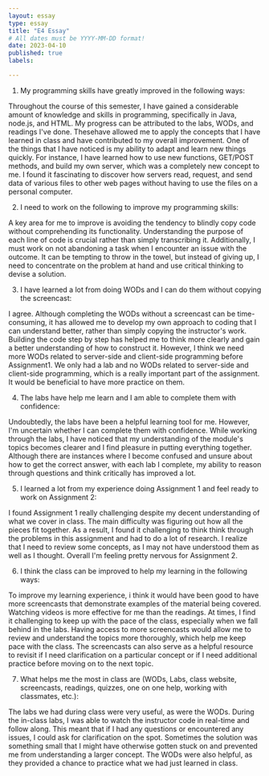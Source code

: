 ```yaml
---
layout: essay
type: essay
title: "E4 Essay"
# All dates must be YYYY-MM-DD format!
date: 2023-04-10
published: true
labels:

---
```



1) My programming skills have greatly improved in the following ways:

Throughout the course of this semester, I have gained a considerable amount of knowledge and skills in programming, specifically in Java, node.js, and HTML. My progress can be attributed to the labs, WODs, and readings I've done. Thesehave allowed me to apply the concepts that I have learned in class and have contributed to my overall improvement. One of the things that I have noticed is my ability to adapt and learn new things quickly. For instance, I have learned how to use new functions, GET/POST methods, and build my own server, which was a completely new concept to me. I found it fascinating to discover 
how servers read, request, and send data of various files to other web pages without having to use the files on a personal computer. 

2) I need to work on the following to improve my programming skills:

A key area for me to improve is avoiding the tendency to blindly copy code without comprehending its functionality. Understanding the purpose of each line of code is crucial rather than simply transcribing it. Additionally, I must work on not abandoning a task when I encounter an issue with the outcome. It can be tempting to throw in the towel, but instead of giving up, I need to concentrate on the problem at hand and use critical thinking to devise a 
solution.

3) I have learned a lot from doing WODs and I can do them without copying the screencast:

I agree. Although completing the WODs without a screencast can be time-consuming, it has allowed me to develop my own approach to coding that I can understand better, rather than simply copying the instructor's work. Building the code step by step has helped me to think more clearly and gain a better understanding of how to construct it. However, I think we need more WODs related to server-side and client-side programming before Assignment1. We only had a lab and no WODs related to server-side and client-side programming, which is a really important part of the assignment. It would be beneficial to have more practice on them.

4) The labs have help me learn and I am able to complete them with confidence:

Undoubtedly, the labs have been a helpful learning tool for me. However, I'm uncertain whether I can complete them with confidence. While working through the labs, I have noticed that my understanding of the module's topics becomes clearer and I find pleasure in putting everything together. Although there are instances where I become confused and unsure about how to get the correct answer, with each lab I complete, my ability to reason through questions and think critically has improved a lot.

5) I learned a lot from my experience doing Assignment 1 and feel ready to work on Assignment 2:

I found Assignment 1 really challenging despite my decent understanding of what we cover in class. The main difficulty was figuring out how all the pieces fit together. As a result, I found it challenging to think think through the problems in this assignment and had to do a lot of research. I realize that I need to review some concepts, as I may not have understood them as well as I thought. Overall I'm feeling pretty nervous for Assignment 2.

6) I think the class can be improved to help my learning in the following ways:

To improve my learning experience, i think it would have been good to have more screencasts that demonstrate examples of the material being covered. Watching videos is more effective for me than the readings. At times, I find it challenging to keep up with the pace of the class, especially when we fall behind in the labs. Having access to more screencasts would allow me to review and understand the topics more thoroughly, which help me keep pace with the class. The screencasts can also serve as a helpful resource to revisit if I need clarification on a particular concept or if I need additional practice before moving on to the next topic. 

7) What helps me the most in class are (WODs, Labs, class website, screencasts, readings, quizzes, one on one help, working with classmates, etc.):

The labs we had during class were very useful, as were the WODs. During the in-class labs, I was able to watch the instructor code in real-time and follow along. This meant that if I had any questions or encountered any issues, I could ask for clarification on the spot. Sometimes the solution was something small that I might have otherwise gotten stuck on and prevented me from understanding a larger concept. The WODs were also helpful, as they provided a chance to practice what we had just learned in class. 
